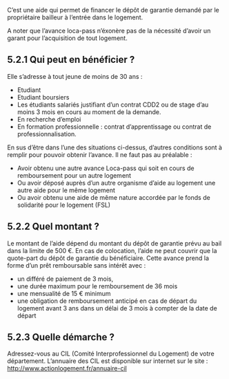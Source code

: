 
C’est une aide qui permet de financer le dépôt de garantie demandé par le propriétaire bailleur
à l’entrée dans le logement.

A noter que l’avance loca-pass n’éxonère pas de la nécessité d’avoir un garant pour l’acquisition
de tout logement.

## 5.2.1 Qui peut en bénéficier ?
Elle s’adresse à tout jeune de moins de 30 ans :
- Etudiant
- Etudiant boursiers
- Les étudiants salariés justifiant d’un contrat CDD2 ou de stage d’au moins 3 mois en cours au moment de la demande.
- En recherche d’emploi
- En formation professionnelle : contrat d’apprentissage ou contrat de
professionnalisation.

En sus d’être dans l’une des situations ci-dessus, d’autres conditions sont à remplir pour pouvoir obtenir l’avance. Il ne faut pas au préalable :
- Avoir obtenu une autre avance Loca-pass qui soit en cours de remboursement pour un autre logement
- Ou avoir déposé auprès d’un autre organisme d’aide au logement une autre aide pour le même logement
- Ou avoir obtenu une aide de même nature accordée par le fonds de solidarité pour le logement (FSL)

## 5.2.2 Quel montant ?
Le montant de l’aide dépend du montant du dépôt de garantie prévu au bail dans la limite de
500 €. En cas de colocation, l’aide ne peut couvrir que la quote-part du dépôt de garantie du
bénéficiaire. Cette avance prend la forme d’un prêt remboursable sans intérêt avec :
- un différé de paiement de 3 mois,
- une durée maximum pour le remboursement de 36 mois
- une mensualité de 15 € minimum
- une obligation de remboursement anticipé en cas de départ du logement avant 3 ans
dans un délai de 3 mois à compter de la date de départ

## 5.2.3 Quelle démarche ?
Adressez-vous au CIL (Comité Interprofessionnel du Logement) de votre département. L’annuaire
des CIL est disponible sur internet sur le site : http://www.actionlogement.fr/annuaire-cil